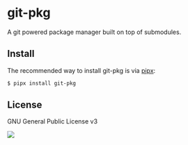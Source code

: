# git-pkg

A git powered package manager built on top of submodules.

## Install

The recommended way to install git-pkg is via [pipx](https://pypa.github.io/pipx/):

```bash
$ pipx install git-pkg
```

## License

GNU General Public License v3

![](https://www.gnu.org/graphics/gplv3-127x51.png)